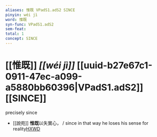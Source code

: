 ```yaml
---
aliases: 惟既 VPadS1.adS2 SINCE
pinyin: wéi jì
word: 惟既
syn-func: VPadS1.adS2
sem-feat: 
total: 1
concept: SINCE 
---
```

# [[惟既]] *[[wéi jì]]*  [[uuid-b27e67c1-0911-47ec-a099-a5880bb60396|VPadS1.adS2]] [[SINCE]]
precisely since
 - [[說苑]] **惟既**以失實心， / since in that way he loses his sense for reality[HXWD](https://hxwd.org/textview.html?location=CH1a0907_CHANT_001-42a.15)